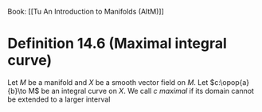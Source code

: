 Book: [[Tu An Introduction to Manifolds (AItM)]]
# Definition 14.6 (Maximal integral curve)
Let $M$ be a manifold and $X$ be a smooth vector field on $M$.
Let $c:\opop{a}{b}\to M$ be an integral curve on $X$.
We call $c$ *maximal* if its domain cannot be extended to a larger interval